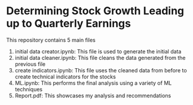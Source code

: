 # Determining Stock Growth Leading up to Quarterly Earnings

This repository contains 5 main files
1. initial data creator.ipynb: This file is used to generate the initial data
2. initial data cleaner.ipynb: This file cleans the data generated from the previous file
3. create indicators.ipynb: This file uses the cleaned data from before to create technical indicators for the stocks
4. ML.ipynb:  This performs the final analysis using a variety of ML techniques
5. Report.pdf:  This showcases my analysis and recommendations
